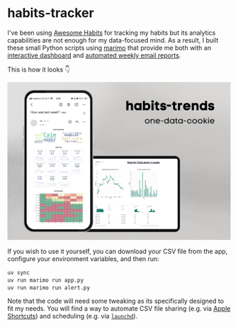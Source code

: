 # habits-tracker

I've been using [Awesome Habits](https://www.awesome-habits.com/) for tracking my habits
but its analytics capabilities are not enough for my data-focused mind.
As a result, I built these small Python scripts using [marimo](https://marimo.io/)
that provide me both with an [interactive dashboard](app.py) and
[automated weekly email reports](alert.py).

This is how it looks 👇

![screenshot](screenshot.png)

If you wish to use it yourself, you can download your CSV file from the app,
configure your environment variables, and then run:

```bash
uv sync
uv run marimo run app.py
uv run marimo run alert.py
```

Note that the code will need some tweaking as its specifically designed to fit my needs.
You will find a way to automate CSV file sharing
(e.g. via [Apple Shortcuts](https://support.apple.com/en-gb/guide/shortcuts/welcome/ios))
and scheduling
(e.g. via [`launchd`](https://support.apple.com/en-gb/guide/terminal/apdc6c1077b-5d5d-4d35-9c19-60f2397b2369/mac)).
